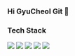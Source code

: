 ### Hi GyuCheol Git 👋

<!--
**kgc0120/kgc0120** is a ✨ _special_ ✨ repository because its `README.md` (this file) appears on your GitHub profile.

Here are some ideas to get you started:

- 🔭 I’m currently working on ...
- 🌱 I’m currently learning ...
- 👯 I’m looking to collaborate on ...
- 🤔 I’m looking for help with ...
- 💬 Ask me about ...
- 📫 How to reach me: ...
- 😄 Pronouns: ...
- ⚡ Fun fact: ...
-->

### Tech Stack
<!-- <a href="[연결할 링크]" target="_blank"><img src="https://img.shields.io/badge/[쓰고 싶은 텍스트]-[컬러 코드]?style=flat-square&logo=[브랜드 이름]&logoColor=white"/></a> -->
<a href="" target="_blank"><img src="https://img.shields.io/badge/Java-?style=flat-square&logo=Java&logoColor=white"/></a>
<a href="" target="_blank"><img src="https://img.shields.io/badge/SpringBoot-?style=flat-square&logo=SpringBoot&logoColor=white"/></a>
<a href="" target="_blank"><img src="https://img.shields.io/badge/Javascript-?style=flat-square&logo=Javascript&logoColor=white"/></a>
<a href="" target="_blank"><img src="https://img.shields.io/badge/MySQL-?style=flat-square&logo=MySQL&logoColor=white"/></a>
<a href="" target="_blank"><img src="https://img.shields.io/badge/Oracle-?style=flat-square&logo=Oracle&logoColor=white"/></a>
